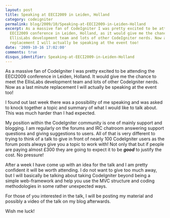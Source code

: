```yaml
---
layout: post
title: Speaking at EECI2009 in Leiden, Holland
category: codeigniter
permalink: blog/2009/10/Speaking-at-EECI2009-in-Leiden-Holland
excerpt: As a massive fan of CodeIgniter I was pretty excited to be attending the
  EECI2009 conference in Leiden, Holland, as it would give me the chance to meet the
  EllisLabs development team and lots of other CodeIgniter nerds. Now as a last minute
  replacement I will actually be speaking at the event too!
date: '2009-10-16 17:02:00'
comments: true
disqus_identifier: Speaking-at-EECI2009-in-Leiden-Holland
---
```


As a massive fan of CodeIgniter I was pretty excited to be attending the EECI2009 conference in Leiden, Holland. It would give me the chance to meet the EllisLabs development team and lots of other CodeIgniter nerds. Now as a last minute replacement I will actually be speaking at the event too!

I found out last week there was a possibility of me speaking and was asked to knock together a topic and summary of what I would like to talk about. This was much harder than I had expected.

My position within the CodeIgniter community is one of mainly support and blogging. I am regularly on the forums and IRC chatroom answering support questions and giving suggestions to users. All of that is very different to trying to think of a talk to give in front of nearly 100 CodeIgniter users as the forum posts always give you a topic to work with! Not only that but if people are paying almost £300 they are going to expect it to be **_good_** to justify the cost. No pressure!

After a week I have come up with an idea for the talk and I am pretty confident it will be worth attending. I do not want to give too much away, but I will basically be talking about taking CodeIgniter beyond being a simple web-framework and help you use the MVC structure and coding methodologies in some rather unexpected ways.

For those of you interested in the talk, I will be posting my material and possibly a video of the talk on my blog afterwards.

Wish me luck!


